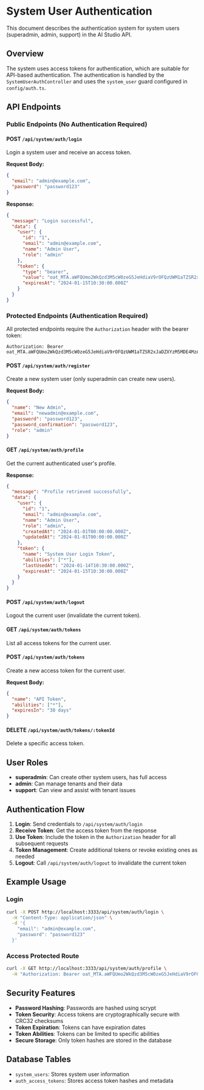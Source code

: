 # System User Authentication

This document describes the authentication system for system users (superadmin, admin, support) in the AI Studio API.

## Overview

The system uses access tokens for authentication, which are suitable for API-based authentication. The authentication is handled by the `SystemUserAuthController` and uses the `system_user` guard configured in `config/auth.ts`.

## API Endpoints

### Public Endpoints (No Authentication Required)

#### POST `/api/system/auth/login`
Login a system user and receive an access token.

**Request Body:**
```json
{
  "email": "admin@example.com",
  "password": "password123"
}
```

**Response:**
```json
{
  "message": "Login successful",
  "data": {
    "user": {
      "id": "1",
      "email": "admin@example.com",
      "name": "Admin User",
      "role": "admin"
    },
    "token": {
      "type": "bearer",
      "value": "oat_MTA.aWFQUmo2WkQzd3M5cW0zeG5JeHdiaV9rOFQzUWM1aTZSR2xJaDZXYzM5MDE4MzA3NTU",
      "expiresAt": "2024-01-15T10:30:00.000Z"
    }
  }
}
```

### Protected Endpoints (Authentication Required)

All protected endpoints require the `Authorization` header with the bearer token:
```
Authorization: Bearer oat_MTA.aWFQUmo2WkQzd3M5cW0zeG5JeHdiaV9rOFQzUWM1aTZSR2xJaDZXYzM5MDE4MzA3NTU
```

#### POST `/api/system/auth/register`
Create a new system user (only superadmin can create new users).

**Request Body:**
```json
{
  "name": "New Admin",
  "email": "newadmin@example.com",
  "password": "password123",
  "password_confirmation": "password123",
  "role": "admin"
}
```

#### GET `/api/system/auth/profile`
Get the current authenticated user's profile.

**Response:**
```json
{
  "message": "Profile retrieved successfully",
  "data": {
    "user": {
      "id": "1",
      "email": "admin@example.com",
      "name": "Admin User",
      "role": "admin",
      "createdAt": "2024-01-01T00:00:00.000Z",
      "updatedAt": "2024-01-01T00:00:00.000Z"
    },
    "token": {
      "name": "System User Login Token",
      "abilities": ["*"],
      "lastUsedAt": "2024-01-14T10:30:00.000Z",
      "expiresAt": "2024-01-15T10:30:00.000Z"
    }
  }
}
```

#### POST `/api/system/auth/logout`
Logout the current user (invalidate the current token).

#### GET `/api/system/auth/tokens`
List all access tokens for the current user.

#### POST `/api/system/auth/tokens`
Create a new access token for the current user.

**Request Body:**
```json
{
  "name": "API Token",
  "abilities": ["*"],
  "expiresIn": "30 days"
}
```

#### DELETE `/api/system/auth/tokens/:tokenId`
Delete a specific access token.

## User Roles

- **superadmin**: Can create other system users, has full access
- **admin**: Can manage tenants and their data
- **support**: Can view and assist with tenant issues

## Authentication Flow

1. **Login**: Send credentials to `/api/system/auth/login`
2. **Receive Token**: Get the access token from the response
3. **Use Token**: Include the token in the `Authorization` header for all subsequent requests
4. **Token Management**: Create additional tokens or revoke existing ones as needed
5. **Logout**: Call `/api/system/auth/logout` to invalidate the current token

## Example Usage

### Login
```bash
curl -X POST http://localhost:3333/api/system/auth/login \
  -H "Content-Type: application/json" \
  -d '{
    "email": "admin@example.com",
    "password": "password123"
  }'
```

### Access Protected Route
```bash
curl -X GET http://localhost:3333/api/system/auth/profile \
  -H "Authorization: Bearer oat_MTA.aWFQUmo2WkQzd3M5cW0zeG5JeHdiaV9rOFQzUWM1aTZSR2xJaDZXYzM5MDE4MzA3NTU"
```

## Security Features

- **Password Hashing**: Passwords are hashed using scrypt
- **Token Security**: Access tokens are cryptographically secure with CRC32 checksums
- **Token Expiration**: Tokens can have expiration dates
- **Token Abilities**: Tokens can be limited to specific abilities
- **Secure Storage**: Only token hashes are stored in the database

## Database Tables

- `system_users`: Stores system user information
- `auth_access_tokens`: Stores access token hashes and metadata

